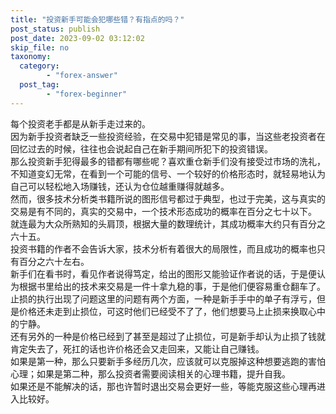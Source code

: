 ```yaml
---
title: "投资新手可能会犯哪些错？有指点的吗？"
post_status: publish
post_date: 2023-09-02 03:12:02
skip_file: no
taxonomy:
  category:
        - "forex-answer"
  post_tag:
        - "forex-beginner"
---
```


每个投资老手都是从新手走过来的。  
因为新手投资者缺乏一些投资经验，在交易中犯错是常见的事，当这些老投资者在回忆过去的时候，往往也会说起自己在新手期间所犯下的投资错误。  
那么投资新手犯得最多的错都有哪些呢？喜欢重仓新手们没有接受过市场的洗礼，不知道变幻无常，在看到一个可能的信号、一个较好的价格形态时，就轻易地认为自己可以轻松地入场赚钱，还认为仓位越重赚得就越多。  
然而，很多技术分析类书籍所说的图形信号都过于典型，也过于完美，这与真实的交易是有不同的，真实的交易中，一个技术形态成功的概率在百分之七十以下。  
就连最为大众所熟知的头肩顶，根据大量的数理统计，其成功概率大约只有百分之六十五。  
投资书籍的作者不会告诉大家，技术分析有着很大的局限性，而且成功的概率也只有百分之六十左右。  
新手们在看书时，看见作者说得笃定，给出的图形又能验证作者说的话，于是便认为根据书里给出的技术来交易是一件十拿九稳的事，于是他们便容易重仓翻车了。  
止损的执行出现了问题这里的问题有两个方面，一种是新手手中的单子有浮亏，但是价格还未走到止损位，可这时他们已经受不了了，他们想要马上止损来换取心中的宁静。  
还有另外的一种是价格已经到了甚至是超过了止损位，可是新手却认为止损了钱就肯定失去了，死扛的话也许价格还会又走回来，又能让自己赚钱。  
如果是第一种，那么只要新手多经历几次，应该就可以克服掉这种想要逃跑的害怕心理；如果是第二种，那么投资者需要阅读相关的心理书籍，提升自我。  
如果还是不能解决的话，那也许暂时退出交易会更好一些，等能克服这些心理再进入比较好。
